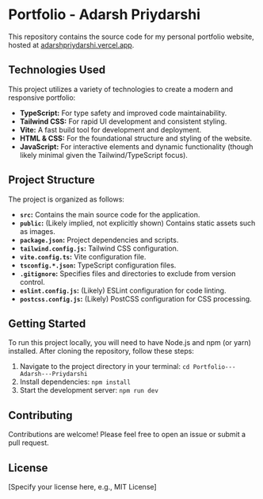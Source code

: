 # Portfolio - Adarsh Priydarshi

This repository contains the source code for my personal portfolio website, hosted at [adarshpriydarshi.vercel.app](adarshpriydarshi.vercel.app).

## Technologies Used

This project utilizes a variety of technologies to create a modern and responsive portfolio:

* **TypeScript:** For type safety and improved code maintainability.
* **Tailwind CSS:** For rapid UI development and consistent styling.
* **Vite:**  A fast build tool for development and deployment.
* **HTML & CSS:**  For the foundational structure and styling of the website.
* **JavaScript:** For interactive elements and dynamic functionality (though likely minimal given the Tailwind/TypeScript focus).


## Project Structure

The project is organized as follows:

* **`src`:** Contains the main source code for the application.
* **`public`:** (Likely implied, not explicitly shown)  Contains static assets such as images.
* **`package.json`:**  Project dependencies and scripts.
* **`tailwind.config.js`:** Tailwind CSS configuration.
* **`vite.config.ts`:** Vite configuration file.
* **`tsconfig.*.json`:** TypeScript configuration files.
* **`.gitignore`:** Specifies files and directories to exclude from version control.
* **`eslint.config.js`:** (Likely) ESLint configuration for code linting.
* **`postcss.config.js`:** (Likely) PostCSS configuration for CSS processing.


## Getting Started

To run this project locally, you will need to have Node.js and npm (or yarn) installed.  After cloning the repository, follow these steps:

1. Navigate to the project directory in your terminal: `cd Portfolio---Adarsh---Priydarshi`
2. Install dependencies: `npm install`
3. Start the development server: `npm run dev`


## Contributing

Contributions are welcome! Please feel free to open an issue or submit a pull request.


## License

[Specify your license here, e.g., MIT License]
